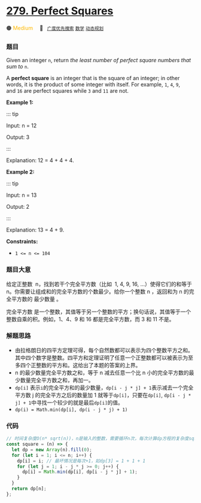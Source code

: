 # [279. Perfect Squares](https://leetcode.com/problems/perfect-squares/)

🟠 <font color=#ffb800>Medium</font>&emsp; 🔖&ensp; [`广度优先搜索`](../solution/breadth-first-search.md) [`数学`](../solution/mathematics.md) [`动态规划`](../solution/dynamic-programming.md)

### 题目

Given an integer `n`, return *the least number of perfect square numbers that sum to* `n`.

A **perfect square** is an integer that is the square of an integer; in other words, it is the product of some integer with itself. For example, `1`, `4`, `9`, and `16` are perfect squares while `3` and `11` are not.

**Example 1:**

::: tip

Input: n = 12

Output: 3

:::

Explanation: 12 = 4 + 4 + 4.

**Example 2:**

::: tip

Input: n = 13

Output: 2

:::

Explanation: 13 = 4 + 9.

**Constraints:**

- `1 <= n <= 104`

### 题目大意

给定正整数  n，找到若干个完全平方数（比如  1, 4, 9, 16, ...）使得它们的和等于 n。你需要让组成和的完全平方数的个数最少。给你一个整数 n ，返回和为 n 的完全平方数的 最少数量 。

完全平方数 是一个整数，其值等于另一个整数的平方；换句话说，其值等于一个整数自乘的积。例如，1、4、9 和 16 都是完全平方数，而 3 和 11 不是。

### 解题思路

- 由拉格朗日的四平方定理可得，每个自然数都可以表示为四个整数平方之和。 其中四个数字是整数。四平方和定理证明了任意一个正整数都可以被表示为至多四个正整数的平方和。这给出了本题的答案的上界。
- n 的最少数量完全平方数之和，等于 n 减去任意一个比 n 小的完全平方数的最少数量完全平方数之和，再加一。
- `dp[i]` 表示`i`的完全平方和的最少数量，`dp[i - j * j] + 1`表示减去一个完全平方数 j 的完全平方之后的数量加 1 就等于`dp[i]`，只要在`dp[i]`, `dp[i - j * j] + 1`中寻找一个较少的就是最后`dp[i]`的值。
- `dp(i) = Math.min(dp[i], dp(i - j * j) + 1)`

### 代码

```javascript
// 时间复杂度O(n* sqrt(n))，n是输入的整数，需要循环n次，每次计算dp方程的复杂度sqrt(n)，空间复杂度O(n)
const square = (n) => {
  let dp = new Array(n).fill(0);
  for (let i = 1; i <= n; i++) {
    dp[i] = i; // 最坏情况是每次+1，如dp[3] = 1 + 1 + 1
    for (let j = 1; i - j * j >= 0; j++) {
      dp[i] = Math.min(dp[i], dp[i - j * j] + 1);
    }
  }
  return dp[n];
};
```
